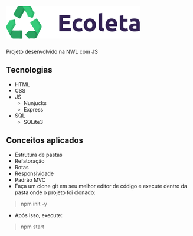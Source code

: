 # <img src="https://github.com/MoraesFS-N/ecoleta/blob/master/public/assets/logo.svg">
Projeto desenvolvido na NWL com JS
## Tecnologias
- HTML
- CSS
- JS
  - Nunjucks
  - Express
- SQL
  - SQLite3
 ## Conceitos aplicados 
 - Estrutura de pastas
 - Refatoração
 - Rotas
 - Responsividade
 - Padrão MVC
- Faça um clone git em seu melhor editor de código e execute dentro da pasta onde o projeto foi clonado:
 > npm init -y
 - Após isso, execute:
 > npm start
